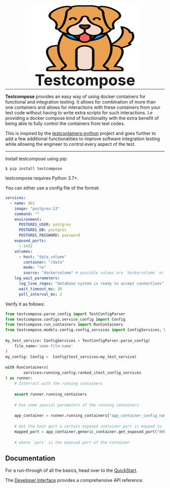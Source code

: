 <p align="center" style="margin: 0 0 10px">
  <img width="350" height="208" src="images/testcompose.png" alt='Testcompose'>
</p>

<h1 align="center" style="font-size: 3rem; margin: -15px 0">
Testcompose
</h1>

---

**Testcompose** provides an easy way of using docker containers for functional and integration testing. It allows for combination of more than one containers and allows for interactions with these containers from your test code without having to write extra scripts for such interactions. I.e providing a docker compose kind of functionality with the extra benefit of being able to fully control the containers from test codes.

This is inspired by the [testcontainers-python](https://testcontainers-python.readthedocs.io/en/latest/index.html#) project and goes further to add a few additional functionalities to improve software integration testing while allowing the engineer to control every aspect of the test.

---

Install testcompose using pip:

```shell
$ pip install testcompose
```

testcompose requires Python 3.7+.

You can either use a config file of the format:

```yaml
services:
  - name: db1
    image: "postgres:13"
    command: ""
    environment:
      POSTGRES_USER: postgres
      POSTGRES_DB: postgres
      POSTGRES_PASSWORD: password
    exposed_ports:
      - 5432
    volumes:
      - host: "data_volume"
        container: "/data"
        mode: "rw"
        source: "dockervolume" # possible values are `dockervolume` or `filesystem`
    log_wait_parameters:
      log_line_regex: "database system is ready to accept connections"
      wait_timeout_ms: 30
      poll_interval_ms: 2
```

Verify it as follows:

```python
from testcompose.parse_config import TestConfigParser
from testcompose.configs.service_config import Config
from testcompose.run_containers import RunContainers
from testcompose.models.config.config_services import ConfigServices, Service

my_test_service: ConfigServices = TestConfigParser.parse_config(
    file_name='some-file-name'
)
my_config: Config =  Config(test_services=my_test_service)

with RunContainers(
        services=running_config.ranked_itest_config_services
) as runner:
    # Interract with the running containers

    assert runner.running_containers

    # Use some special parameters of the running containers

    app_container = runner.running_containers["app_container_config_name"].config_environment_variables

    # Get the host port a certain exposed container port is mapped to
    mapped_port = app_container.generic_container.get_exposed_port("8000")

    # where `port` is the exposed port of the container


```


## Documentation

For a run-through of all the basics, head over to the [QuickStart](quickstart.md).

The [Developer Interface](api.md) provides a comprehensive API reference.
